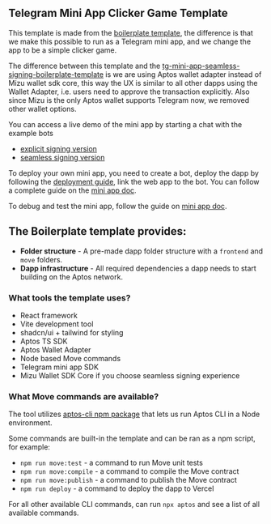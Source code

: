 ## Telegram Mini App Clicker Game Template

This template is made from the [boilerplate template](https://github.com/aptos-labs/create-aptos-dapp/tree/main/templates/boilerplate-template), the difference is that we make this possible to run as a Telegram mini app, and we change the app to be a simple clicker game.

The difference between this template and the [tg-mini-app-seamless-signing-boilerplate-template](https://aptos.dev/en/build/create-aptos-dapp/templates/tg-mini-app-seamless-signing-boilerplate) is we are using Aptos wallet adapter instead of Mizu wallet sdk core, this way the UX is similar to all other dapps using the Wallet Adapter, i.e. users need to approve the transaction explicitly. Also since Mizu is the only Aptos wallet supports Telegram now, we removed other wallet options.

You can access a live demo of the mini app by starting a chat with the example bots

- [explicit signing version](https://t.me/aptos_explict_siging_bot/)
- [seamless signing version](https://t.me/seamless345_bot/)

To deploy your own mini app, you need to create a bot, deploy the dapp by following the [deployment guide](https://aptos.dev/en/build/create-aptos-dapp/templates/boilerplate#deploy-to-a-live-server), link the web app to the bot. You can follow a complete guide on the [mini app doc](https://docs.telegram-mini-apps.com/platform/creating-new-app).

To debug and test the mini app, follow the guide on [mini app doc](https://docs.telegram-mini-apps.com/platform/debugging).

## The Boilerplate template provides:

- **Folder structure** - A pre-made dapp folder structure with a `frontend` and `move` folders.
- **Dapp infrastructure** - All required dependencies a dapp needs to start building on the Aptos network.

### What tools the template uses?

- React framework
- Vite development tool
- shadcn/ui + tailwind for styling
- Aptos TS SDK
- Aptos Wallet Adapter
- Node based Move commands
- Telegram mini app SDK
- Mizu Wallet SDK Core if you choose seamless signing experience

### What Move commands are available?

The tool utilizes [aptos-cli npm package](https://github.com/aptos-labs/aptos-cli) that lets us run Aptos CLI in a Node environment.

Some commands are built-in the template and can be ran as a npm script, for example:

- `npm run move:test` - a command to run Move unit tests
- `npm run move:compile` - a command to compile the Move contract
- `npm run move:publish` - a command to publish the Move contract
- `npm run deploy` - a command to deploy the dapp to Vercel

For all other available CLI commands, can run `npx aptos` and see a list of all available commands.
